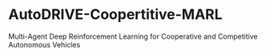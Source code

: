 # AutoDRIVE-Coopertitive-MARL
Multi-Agent Deep Reinforcement Learning for Cooperative and Competitive Autonomous Vehicles
